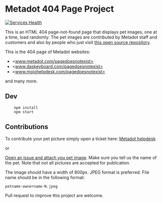 # Metadot 404 Page Project

[![Services Health](https://fqda628gryg.montastic.io/badge)](https://fqda628gryg.montastic.io)

This is an HTML 404 page-not-found page that displays pet images, one at a time, load randomly.
The pet images are contributed by Metadot staff and customers and also by people who just visit
[this open source repository](https://github.com/metadot/metadot-404-page).

This is the 404 page of Metadot websites:

- <www.metadot.com/pagedoesnotexist>
- <www.daskeyboard.com/pagedoesnotexist>
- <www.mojohelpdesk.com/pagedoesnotexist>

and many more.

## Dev

````shell
    npm install
    npm start
````

## Contributions

To contribute your pet picture simply open a ticket here:
[Metadot helpdesk](https://support.metadot.com/mytickets/create#/ticket-form/61596)

or

[Open an issue and attach you pet image](https://github.com/metadot/metadot-404-page/issues/new).
Make sure you tell us the name of the pet. Note that not all pictures are accepted for publication.

The image should have a width of 800px.  JPEG format is preferred. File name should be in the
following format: 

    petname-ownername-N.jpeg

Pull request to improve this project are welcome.
